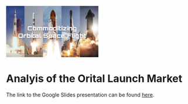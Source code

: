 <img src="./img/header.png" width="50%"/>

# Analyis of the Orital Launch Market


The link to the Google Slides presentation can be found [here](https://docs.google.com/presentation/d/17ntB3DWAQ2phthTD7lwG6r-HAn0Chs6MlOeARfAtu4c/edit?usp=sharing).
